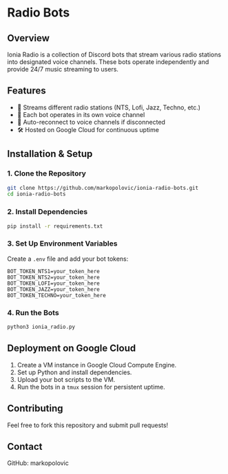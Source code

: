 # Radio Bots

## Overview

Ionia Radio is a collection of Discord bots that stream various radio stations into designated voice channels. These bots operate independently and provide 24/7 music streaming to users.

## Features

- 🎵 Streams different radio stations (NTS, Lofi, Jazz, Techno, etc.)
- 🤖 Each bot operates in its own voice channel
- 🔄 Auto-reconnect to voice channels if disconnected
- 🛠 Hosted on Google Cloud for continuous uptime

## Installation & Setup

### 1. Clone the Repository

```sh
git clone https://github.com/markopolovic/ionia-radio-bots.git
cd ionia-radio-bots
```

### 2. Install Dependencies

```sh
pip install -r requirements.txt
```

### 3. Set Up Environment Variables

Create a `.env` file and add your bot tokens:

```
BOT_TOKEN_NTS1=your_token_here
BOT_TOKEN_NTS2=your_token_here
BOT_TOKEN_LOFI=your_token_here
BOT_TOKEN_JAZZ=your_token_here
BOT_TOKEN_TECHNO=your_token_here
```

### 4. Run the Bots

```sh
python3 ionia_radio.py
```

## Deployment on Google Cloud

1. Create a VM instance in Google Cloud Compute Engine.
2. Set up Python and install dependencies.
3. Upload your bot scripts to the VM.
4. Run the bots in a `tmux` session for persistent uptime.

## Contributing

Feel free to fork this repository and submit pull requests!

## Contact

GitHub: markopolovic


